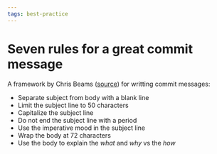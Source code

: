 ```yaml
---
tags: best-practice
---
```


# Seven rules for a great commit message
A framework by Chris Beams ([source](https://cbea.ms/git-commit/)) for writting commit messages:

* Separate subject from body with a blank line
* Limit the subject line to 50 characters
* Capitalize the subject line
* Do not end the subject line with a period
* Use the imperative mood in the subject line
* Wrap the body at 72 characters
* Use the body to explain the *what* and *why* vs the *how*
